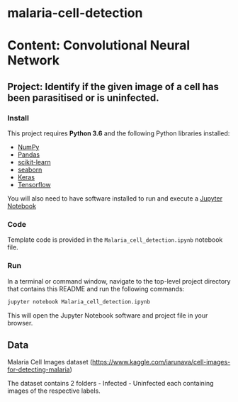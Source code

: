 
# malaria-cell-detection
# Content: Convolutional Neural Network
## Project: Identify if the given image of a cell has been parasitised or is uninfected.
### Install

This project requires **Python 3.6** and the following Python libraries installed:

- [NumPy](http://www.numpy.org/)
- [Pandas](http://pandas.pydata.org)
- [scikit-learn](http://scikit-learn.org/stable/)
- [seaborn](https://seaborn.pydata.org)
- [Keras](https://keras.io/)
- [Tensorflow](https://www.tensorflow.org/)

You will also need to have software installed to run and execute a [Jupyter Notebook](http://ipython.org/notebook.html)


### Code

Template code is provided in the `Malaria_cell_detection.ipynb` notebook file.

### Run

In a terminal or command window, navigate to the top-level project directory that contains this README and run the following commands:

```bash
jupyter notebook Malaria_cell_detection.ipynb 
```

This will open the Jupyter Notebook software and project file in your browser.

## Data

Malaria Cell Images dataset (https://www.kaggle.com/iarunava/cell-images-for-detecting-malaria)

The dataset contains 2 folders - Infected - Uninfected each containing images of the respective labels.



